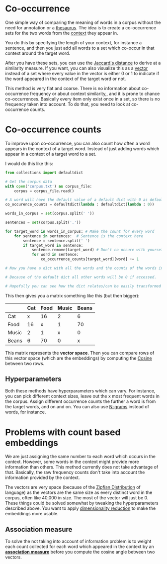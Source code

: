 # Co-occurrence
One simple way of comparing the meaning of words in a corpus without the need for annotation or a [thesaurus](../Data/Thesaurus.md).  The idea is to create a co-occurrence sets for the two words from the [context](Context.md) they appear in. 

 You do this by specifying the length of your context, for instance a sentence, and then you just add all words to a set which co-occur in that context around the target word.  
 
 After you have these sets, you can use the [Jaccard's distance](Jaccard's%20distance.md) to derive at a similarity measure. If you want, you can also visualize this as a [vector](Vector%20semantics.md) instead of a set where every value in the vector is either 0 or 1 to indicate if the word appeared in the context of the target word or not. 

This method is very flat and coarse. There is no information about co-occurrence frequency or about context similarity,, and it is prone to chance co-occurrences. Basically every item only exist once in a set, so there is no frequency taken into account. To do that, you need to look at co-occurrence counts.  

# Co-occurrence counts 
To improve upon co-occurrence, you can also count how often a word appears in the context of a target word. Instead of just adding words which appear in a context of a target word to a set. 

I would do this like this:

```python
from collections import defaultdict

# Get the corpus data
with open('corpus.txt') as corpus_file:
	corpus = corpus_file.read()

# A word will have the default value of a default dict with 0 as default value
co_occurence_counts = defaultdict(lambda : defaultdict(lambda : 0))

words_in_corpus = set(corpus.split(' '))

sentences = set(corpus.split('.'))

for target_word in words_in_corpus: # Make the count for every word 
	for sentence in sentences:  # Sentence is the context here
		sentence = sentence.split(' ')
		if target_word in sentence:
			sentence.remove(target_word) # Don't co occure with yourself
			for word in sentence:
				co_occurrence_counts[target_word][word] += 1

# Now you have a dict with all the words and the counts of the words in their context

# Because of the default dict all other words will be 0 if accessed.

# Hopefully you can see how the dict relates/can be easily transformed to a matrix/vector space 
```

This then gives you a matrix something like this (but then bigger):

|       | Cat | Food | Music | Beans |
| ----- | --- | ---- | ----- | ----- |
| Cat   | x   | 16   | 2     | 6     |
| Food  | 16  | x    | 1     | 70    |
| Music | 2   | 1    | x     | 0     |
| Beans | 6   | 70   | 0     | x     |

This matrix represents the **vector space**. Then you can compare rows of this vector space (which are the embeddings) by computing the [Cosine](Cosine.md) between two rows. 


## Hyperparameters 
Both these methods have hyperparameters which can vary. For instance, you can pick different context sizes, leave out the x most frequent words in the corpus. Assign different occurrence counts the further a word is from the target words, and on and on. You can also use [N-grams](../Languages/N-grams.md) instead of words, for instance.

# Problems with count based embeddings
We are just assigning the same number to each word which occurs in the context. However, some words in the context might provide more information than others. This method currently does not take advantage of that. Basically, the raw frequency counts don't take into account the information provided by the context. 

The vectors are very space (because of the [Zipfian Distribution](../Languages/Zipfian%20Distribution.md) of language) as the vectors are the same size as every distinct word in the corpus, often like 40,000 in size. The most of the vector will just be 0. These things could be solved somewhat by tweaking the hyperparameters described above. You want to apply [dimensionality reduction](Dimensionality%20reduction.md) to make the embeddings more usable. 

## Association measure
To solve the not taking into account of information problem is to weight each count collected for each word which appeared in the context by an **[association measure](Association%20measure.md)** before you compute the cosine angle between two vectors. 

